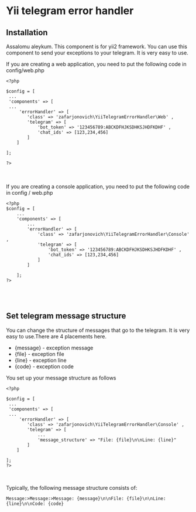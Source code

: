 # Yii telegram error handler

## Installation

Assalomu aleykum. This component is for yii2 framework. You can use this component to send your exceptions to your telegram. It is very easy to use.


If you are creating a web application, you need to put the following code in config/web.php
```
<?php

$config = [
 ...
 'components' => [
 ...
	 'errorHandler' => [
		'class' => 'zafarjonovich\YiiTelegramErrorHandler\Web' ,
		'telegram' => [
			'bot_token' => '123456789:ABCKDFHJKSDHKSJHDFKDHF' ,
			'chat_ids' => [123,234,456]
		]
	]

];

?>
```
<br >
<br >
If you are creating a console application, you need to put the following code in config / web.php

```
<?php
$config = [
    ...
    'components' => [
        ...
        'errorHandler' => [
            'class' => 'zafarjonovich\YiiTelegramErrorHandler\Console' ,
            'telegram' => [
                'bot_token' => '123456789:ABCKDFHJKSDHKSJHDFKDHF' ,
                'chat_ids' => [123,234,456]
            ]
        ]

    ];
?>
```

<br >
<br >

## Set telegram message structure

You can change the structure of messages that go to the telegram. It is very easy to use.There are 4 placements here.
<ul>
<li>{message} - exception message</li>
<li>{file} - exception file</li>
<li>{line} - exception line</li>
<li>{code} - exception code</li>
</ul>


You set up your message structure as follows

```
<?php

$config = [
 ...
 'components' => [
 ...
	 'errorHandler' => [
		'class' => 'zafarjonovich\YiiTelegramErrorHandler\Console' ,
		'telegram' => [
			...
			'message_structure' => "File: {file}\n\nLine: {line}"
		]
	]

];
?>
```
<br>

Typically, the following message structure consists of:

`Message:>Message:>Message: {message}\n\nFile: {file}\n\nLine: {line}\n\nCode: {code}`